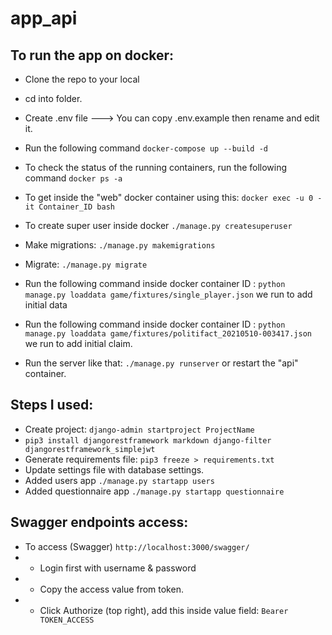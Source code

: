 # app_api

## To run the app on docker:
- Clone the repo to your local
- cd into folder.
- Create .env file ---> You can copy .env.example then rename and edit it.
- Run the following command `docker-compose up --build -d`
- To check the status of the running containers, run the following command `docker ps -a`
- To get inside the "web" docker container using this: `docker exec -u 0 -it Container_ID bash`

- To create super user inside docker `./manage.py createsuperuser`

- Make migrations: `./manage.py makemigrations` 
- Migrate: `./manage.py migrate`
- Run the following command inside docker container ID : `python manage.py loaddata game/fixtures/single_player.json` we run to add initial data 
- Run the following command inside docker container ID : `python manage.py loaddata game/fixtures/politifact_20210510-003417.json` we run to add initial claim.
- Run the server like that: `./manage.py runserver` or restart the "api" container.


## Steps I used:
- Create project: `django-admin startproject ProjectName`
- `pip3 install djangorestframework markdown django-filter djangorestframework_simplejwt`
- Generate requirements file: `pip3 freeze > requirements.txt`
- Update settings file with database settings.
- Added users app `./manage.py startapp users`
- Added questionnaire app `./manage.py startapp questionnaire`


## Swagger endpoints access:
- To access (Swagger) `http://localhost:3000/swagger/`
- - Login first with username & password
- - Copy the access value from token.
- - Click Authorize (top right), add this inside value field: `Bearer TOKEN_ACCESS`
